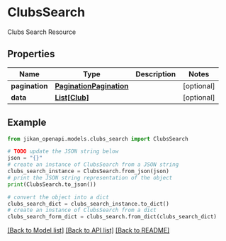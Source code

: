 # ClubsSearch

Clubs Search Resource

## Properties

Name | Type | Description | Notes
------------ | ------------- | ------------- | -------------
**pagination** | [**PaginationPagination**](PaginationPagination.md) |  | [optional] 
**data** | [**List[Club]**](Club.md) |  | [optional] 

## Example

```python
from jikan_openapi.models.clubs_search import ClubsSearch

# TODO update the JSON string below
json = "{}"
# create an instance of ClubsSearch from a JSON string
clubs_search_instance = ClubsSearch.from_json(json)
# print the JSON string representation of the object
print(ClubsSearch.to_json())

# convert the object into a dict
clubs_search_dict = clubs_search_instance.to_dict()
# create an instance of ClubsSearch from a dict
clubs_search_form_dict = clubs_search.from_dict(clubs_search_dict)
```
[[Back to Model list]](../README.md#documentation-for-models) [[Back to API list]](../README.md#documentation-for-api-endpoints) [[Back to README]](../README.md)


